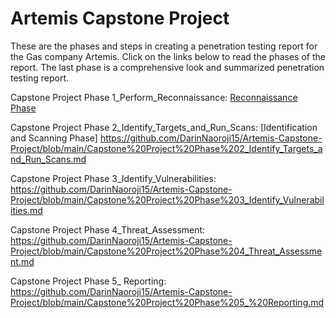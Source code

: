 # Artemis Capstone Project

These are the phases and steps in creating a penetration testing report for the Gas company Artemis. Click on the links below to read the phases of the report. The last phase is a comprehensive look and summarized penetration testing report.

Capstone Project Phase 1_Perform_Reconnaissance: [Reconnaissance Phase
](https://github.com/DarinNaoroji15/Artemis-Capstone-Project/blob/main/Capstone%20Project%20Phase%201_Perform_Reconnaissance.md)

Capstone Project Phase 2_Identify_Targets_and_Run_Scans: [Identification and Scanning Phase] https://github.com/DarinNaoroji15/Artemis-Capstone-Project/blob/main/Capstone%20Project%20Phase%202_Identify_Targets_and_Run_Scans.md

Capstone Project Phase 3_Identify_Vulnerabilities: https://github.com/DarinNaoroji15/Artemis-Capstone-Project/blob/main/Capstone%20Project%20Phase%203_Identify_Vulnerabilities.md

Capstone Project Phase 4_Threat_Assessment: https://github.com/DarinNaoroji15/Artemis-Capstone-Project/blob/main/Capstone%20Project%20Phase%204_Threat_Assessment.md

Capstone Project Phase 5_ Reporting: https://github.com/DarinNaoroji15/Artemis-Capstone-Project/blob/main/Capstone%20Project%20Phase%205_%20Reporting.md
